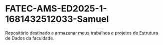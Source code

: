 # FATEC-AMS-ED2025-1-1681432512033-Samuel
Repositório destinado a armazenar meus trabalhos e projetos de Estrutura de Dados da faculdade.
